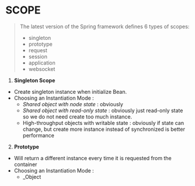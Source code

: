 # SCOPE 
>The latest version of the Spring framework defines 6 types of scopes:
> -   singleton
> -   prototype
>-   request
>-   session
>-   application
>-   websocket

1. **Singleton Scope**
- Create singleton instance when initialize Bean.
- Choosing an Instantiation Mode :
	- _Shared object with node state_ : obviously
	- _Shared object with read-only state_ : obviously just read-only state so we do not need create too much instance.
	- High-throughput objects with writable state : obviously if state can change, but create more instance instead of synchronized is better performance
2. **Prototype**
- Will return a different instance every time it is requested from the container
- Choosing an Instantiation Mode :
	- _Object
<!--stackedit_data:
eyJoaXN0b3J5IjpbLTc4NzU1NjIzNSwtOTM5MzcyMjQ2XX0=
-->